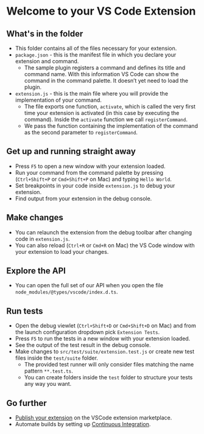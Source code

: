 # Welcome to your VS Code Extension

## What's in the folder

- This folder contains all of the files necessary for your extension.
- `package.json` - this is the manifest file in which you declare your extension
  and command.
  - The sample plugin registers a command and defines its title and command
    name. With this information VS Code can show the command in the command
    palette. It doesn’t yet need to load the plugin.
- `extension.js` - this is the main file where you will provide the
  implementation of your command.
  - The file exports one function, `activate`, which is called the very first
    time your extension is activated (in this case by executing the command).
    Inside the `activate` function we call `registerCommand`.
  - We pass the function containing the implementation of the command as the
    second parameter to `registerCommand`.

## Get up and running straight away

- Press `F5` to open a new window with your extension loaded.
- Run your command from the command palette by pressing (`Ctrl+Shift+P` or
  `Cmd+Shift+P` on Mac) and typing `Hello World`.
- Set breakpoints in your code inside `extension.js` to debug your extension.
- Find output from your extension in the debug console.

## Make changes

- You can relaunch the extension from the debug toolbar after changing code in
  `extension.js`.
- You can also reload (`Ctrl+R` or `Cmd+R` on Mac) the VS Code window with your
  extension to load your changes.

## Explore the API

- You can open the full set of our API when you open the file
  `node_modules/@types/vscode/index.d.ts`.

## Run tests

- Open the debug viewlet (`Ctrl+Shift+D` or `Cmd+Shift+D` on Mac) and from the
  launch configuration dropdown pick `Extension Tests`.
- Press `F5` to run the tests in a new window with your extension loaded.
- See the output of the test result in the debug console.
- Make changes to `src/test/suite/extension.test.js` or create new test files
  inside the `test/suite` folder.
  - The provided test runner will only consider files matching the name pattern
    `**.test.ts`.
  - You can create folders inside the `test` folder to structure your tests any
    way you want.

## Go further

- [Publish your extension](https://code.visualstudio.com/api/working-with-extensions/publishing-extension)
  on the VSCode extension marketplace.
- Automate builds by setting up
  [Continuous Integration](https://code.visualstudio.com/api/working-with-extensions/continuous-integration).

